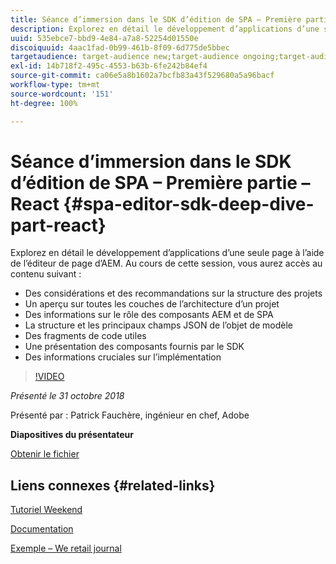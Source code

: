 ```yaml
---
title: Séance d’immersion dans le SDK d’édition de SPA – Première partie – React
description: Explorez en détail le développement d’applications d’une seule page à l’aide de l’éditeur de page d’AEM.
uuid: 535ebce7-bbd9-4e84-a7a8-52254d01550e
discoiquuid: 4aac1fad-0b99-461b-8f09-6d775de5bbec
targetaudience: target-audience new;target-audience ongoing;target-audience upgrader
exl-id: 14b718f2-495c-4553-b63b-6fe242b84ef4
source-git-commit: ca06e5a8b1602a7bcfb83a43f529680a5a96bacf
workflow-type: tm+mt
source-wordcount: '151'
ht-degree: 100%

---
```


# Séance d’immersion dans le SDK d’édition de SPA – Première partie – React {#spa-editor-sdk-deep-dive-part-react}

Explorez en détail le développement d’applications d’une seule page à l’aide de l’éditeur de page d’AEM. Au cours de cette session, vous aurez accès au contenu suivant :

* Des considérations et des recommandations sur la structure des projets
* Un aperçu sur toutes les couches de l’architecture d’un projet
* Des informations sur le rôle des composants AEM et de SPA
* La structure et les principaux champs JSON de l’objet de modèle
* Des fragments de code utiles
* Une présentation des composants fournis par le SDK
* Des informations cruciales sur l’implémentation

>[!VIDEO](https://video.tv.adobe.com/v/25194/?quality=9)

*Présenté le 31 octobre 2018*

Présenté par : Patrick Fauchère, ingénieur en chef, Adobe

**Diapositives du présentateur**

[Obtenir le fichier](assets/aem-gems-spa-editordeepdive-react-10312018.pdf)

## Liens connexes {#related-links}

[Tutoriel Weekend](https://experienceleague.adobe.com/docs/experience-manager-learn/getting-started-wknd-tutorial-develop/overview.html?lang=fr)

[Documentation](https://helpx.adobe.com/fr/experience-manager/6-4/sites/developing/using/spa-overview.html)

[Exemple – We retail journal](https://github.com/adobe/aem-sample-we-retail-journal)

<!--
[Get back to the Overview](https://helpx.adobe.com/experience-manager/kt/eseminars/gems/aem-index.html)
-->
